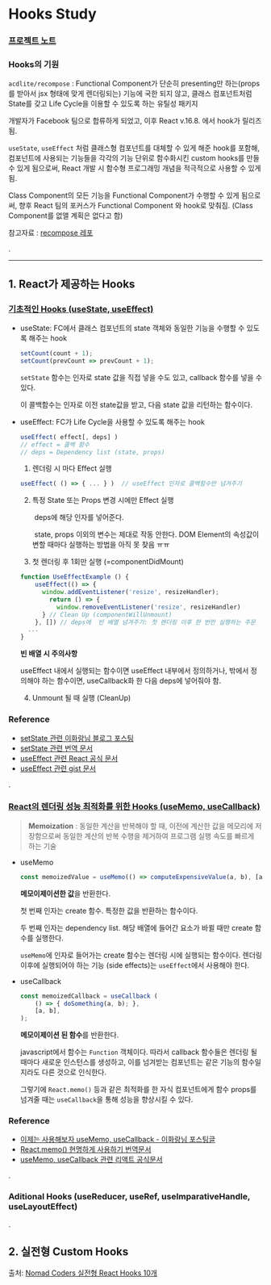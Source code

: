 # Hooks Study


### [프로젝트 노트](https://www.notion.so/Functional-Component-72798547861443928cc6319485a725d6)

### Hooks의 기원

`acdlite/recompose` : Functional Component가 단순히 presenting만 하는(props를 받아서 jsx 형태에 맞게 렌더링되는) 기능에 국한 되지 않고, 클래스 컴포넌트처럼 State를 갖고 Life Cycle을 이용할 수 있도록 하는 유틸성 패키지 

개발자가 Facebook 팀으로 합류하게 되었고, 이후 React v.16.8. 에서 hook가 릴리즈 됨.

`useState`, `useEffect` 처럼 클래스형 컴포넌트를 대체할 수 있게 해준 hook를 포함해, 컴포넌트에 사용되는 기능들을 각각의 기능 단위로 함수화시킨 custom hooks를 만들 수 있게 됨으로써, React 개발 시 함수형 프로그래밍 개념을 적극적으로 사용할 수 있게 됨.

Class Component의 모든 기능을 Functional Component가 수행할 수 있게 됨으로써, 향후 React 팀의 포커스가 Functional Component 와 hook로 맞춰짐. (Class Component를 없앨 계획은 없다고 함)

참고자료 : [recompose 레포](https://github.com/acdlite/recompose)

.

---
## 1. React가 제공하는 Hooks
### [기초적인 Hooks (useState, useEffect)](https://www.notion.so/Hook-useState-useEffect-useContext-ce7f87d3d9cc4f2a98d90215ce45890d)
* useState: FC에서 클래스 컴포넌트의 state 객체와 동일한 기능을 수행할 수 있도록 해주는 hook
    ```typescript
    setCount(count + 1);
    setCount(prevCount => prevCount + 1);
    ```
    `setState` 함수는 인자로 state 값을 직접 넣을 수도 있고, callback 함수를 넣을 수 있다.

    이 콜백함수는 인자로 이전 state값을 받고, 다음 state 값을 리턴하는 함수이다.

* useEffect: FC가 Life Cycle을 사용할 수 있도록 해주는 hook

  ```typescript
  useEffect( effect[, deps] )
  // effect = 콜백 함수
  // deps = Dependency list (state, props)
  ```

  1) 렌더링 시 마다 Effect 실행

  ```typescript
  useEffect( () => { ... } )  // useEffect 인자로 콜백함수만 넘겨주기
  ```

  2) 특정 State 또는 Props 변경 시에만 Effect 실행

        ​	deps에 해당 인자를 넣어준다.

        ​	state, props 이외의 변수는 제대로 작동 안한다. DOM Element의 속성값이 변할 때마다 실행하는 방법을 아직 못 찾음 ㅠㅠ

  3) 첫 렌더링 후 1회만 실행 (=componentDidMount)

  ```typescript
  function UseEffectExample () {
      useEffect(() => { 
        window.addEventListener('resize', resizeHandler); 
      	  return () => { 
            window.removeEventListener('resize', resizeHandler) 
        } // Clean Up (componentWillUnmount)
      }, []) // deps에  빈 배열 넘겨주기: 첫 렌더링 이후 한 번만 실행하는 주문
  	...
  }
  ```
    **빈 배열 시 주의사항**

    useEffect 내에서 실행되는 함수이면 useEffect 내부에서 정의하거나, 밖에서 정의해야 하는 함수이면, useCallback화 한 다음 deps에 넣어줘야 함.

  4) Unmount 될 때 실행 (CleanUp)



### Reference
* [setState 관련 이화랑님 블로그 포스팅](https://leehwarang.github.io/2020/07/28/setState.html)
* [setState 관련 번역 문서](https://usecode.pw/functional-set-state-is-the-future-of-react/)
* [useEffect 관련 React 공식 문서](https://ko.reactjs.org/docs/hooks-effect.html)
* [useEffect 관련 gist 문서](https://gist.github.com/ninanung/0ea87bc3d14ed8b1f9e7488561a4b910)

.

### [React의 렌더링 성능 최적화를 위한 Hooks (useMemo, useCallback)](https://www.notion.so/Memoization-Hooks-useMemo-useCallback-c436ddcffe124921b23279835eb6c1a6)

> **Memoization** : 동일한 계산을 반복해야 할 때, 이전에 계산한 값을 메모리에 저장함으로써 동일한 계산의 반복 수행을 제거하여 프로그램 실행 속도를 빠르게 하는 기술

* useMemo
    ```typescript
    const memoizedValue = useMemo(() => computeExpensiveValue(a, b), [a, b]);
    ```

    **메모이제이션한 값**을 반환한다.

    첫 번째 인자는 create 함수. 특정한 값을 반환하는 함수이다.

    두 번째 인자는 dependency list. 해당 배열에 들어간 요소가 바뀔 때만 create 함수를 실행한다.

    `useMemo`에 인자로 들어가는 create 함수는 렌더링 시에 실행되는 함수이다.  렌더링 이후에 실행되어야 하는 기능 (side effects)는 `useEffect`에서 사용해야 한다.

* useCallback
    ```typescript
    const memoizedCallback = useCallback (
        () => { doSomething(a, b); },
        [a, b],
    );
    ```

    **메모이제이션 된 함수**를 반환한다.

    javascript에서 함수는 `Function` 객체이다. 따라서 callback 함수들은 렌더링 될 때마다 새로운 인스턴스를 생성하고, 이를 넘겨받는 컴포넌트는 같은 기능의 함수일지라도 다른 것으로 인식한다.

    그렇기에 `React.memo()` 등과 같은 최적화를 한 자식 컴포넌트에게 함수 props를 넘겨줄 때는 `useCallback`을 통해 성능을 향상시킬 수 있다.

### Reference
* [이제는 사용해보자 useMemo, useCallback - 이화랑님 포스팅글](https://leehwarang.github.io/2020/05/02/useMemo&useCallback.html)
* [React.memo() 현명하게 사용하기 번역문서](https://ui.toast.com/weekly-pick/ko_20190731)
* [useMemo, useCallback 관련 리액트 공식문서](https://ko.reactjs.org/docs/hooks-reference.html#usememo)

.

### Aditional Hooks (useReducer, useRef, useImparativeHandle, useLayoutEffect)


.

## 2. 실전형 Custom Hooks 
출처: [Nomad Coders 실전형 React Hooks 10개](https://nomadcoders.co/react-hooks-introduction)
